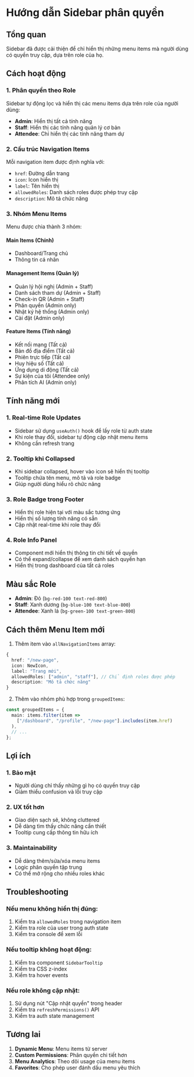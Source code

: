 # Hướng dẫn Sidebar phân quyền

## Tổng quan
Sidebar đã được cải thiện để chỉ hiển thị những menu items mà người dùng có quyền truy cập, dựa trên role của họ.

## Cách hoạt động

### 1. Phân quyền theo Role
Sidebar tự động lọc và hiển thị các menu items dựa trên role của người dùng:

- **Admin**: Hiển thị tất cả tính năng
- **Staff**: Hiển thị các tính năng quản lý cơ bản
- **Attendee**: Chỉ hiển thị các tính năng tham dự

### 2. Cấu trúc Navigation Items
Mỗi navigation item được định nghĩa với:
- `href`: Đường dẫn trang
- `icon`: Icon hiển thị
- `label`: Tên hiển thị
- `allowedRoles`: Danh sách roles được phép truy cập
- `description`: Mô tả chức năng

### 3. Nhóm Menu Items
Menu được chia thành 3 nhóm:

#### Main Items (Chính)
- Dashboard/Trang chủ
- Thông tin cá nhân

#### Management Items (Quản lý)
- Quản lý hội nghị (Admin + Staff)
- Danh sách tham dự (Admin + Staff)
- Check-in QR (Admin + Staff)
- Phân quyền (Admin only)
- Nhật ký hệ thống (Admin only)
- Cài đặt (Admin only)

#### Feature Items (Tính năng)
- Kết nối mạng (Tất cả)
- Bản đồ địa điểm (Tất cả)
- Phiên trực tiếp (Tất cả)
- Huy hiệu số (Tất cả)
- Ứng dụng di động (Tất cả)
- Sự kiện của tôi (Attendee only)
- Phân tích AI (Admin only)

## Tính năng mới

### 1. Real-time Role Updates
- Sidebar sử dụng `useAuth()` hook để lấy role từ auth state
- Khi role thay đổi, sidebar tự động cập nhật menu items
- Không cần refresh trang

### 2. Tooltip khi Collapsed
- Khi sidebar collapsed, hover vào icon sẽ hiển thị tooltip
- Tooltip chứa tên menu, mô tả và role badge
- Giúp người dùng hiểu rõ chức năng

### 3. Role Badge trong Footer
- Hiển thị role hiện tại với màu sắc tương ứng
- Hiển thị số lượng tính năng có sẵn
- Cập nhật real-time khi role thay đổi

### 4. Role Info Panel
- Component mới hiển thị thông tin chi tiết về quyền
- Có thể expand/collapse để xem danh sách quyền hạn
- Hiển thị trong dashboard của tất cả roles

## Màu sắc Role

- **Admin**: Đỏ (`bg-red-100 text-red-800`)
- **Staff**: Xanh dương (`bg-blue-100 text-blue-800`)
- **Attendee**: Xanh lá (`bg-green-100 text-green-800`)

## Cách thêm Menu Item mới

1. Thêm item vào `allNavigationItems` array:
```typescript
{
  href: "/new-page",
  icon: NewIcon,
  label: "Trang mới",
  allowedRoles: ["admin", "staff"], // Chỉ định roles được phép
  description: "Mô tả chức năng"
}
```

2. Thêm vào nhóm phù hợp trong `groupedItems`:
```typescript
const groupedItems = {
  main: items.filter(item => 
    ["/dashboard", "/profile", "/new-page"].includes(item.href)
  ),
  // ...
};
```

## Lợi ích

### 1. Bảo mật
- Người dùng chỉ thấy những gì họ có quyền truy cập
- Giảm thiểu confusion và lỗi truy cập

### 2. UX tốt hơn
- Giao diện sạch sẽ, không cluttered
- Dễ dàng tìm thấy chức năng cần thiết
- Tooltip cung cấp thông tin hữu ích

### 3. Maintainability
- Dễ dàng thêm/sửa/xóa menu items
- Logic phân quyền tập trung
- Có thể mở rộng cho nhiều roles khác

## Troubleshooting

### Nếu menu không hiển thị đúng:
1. Kiểm tra `allowedRoles` trong navigation item
2. Kiểm tra role của user trong auth state
3. Kiểm tra console để xem lỗi

### Nếu tooltip không hoạt động:
1. Kiểm tra component `SidebarTooltip`
2. Kiểm tra CSS z-index
3. Kiểm tra hover events

### Nếu role không cập nhật:
1. Sử dụng nút "Cập nhật quyền" trong header
2. Kiểm tra `refreshPermissions()` API
3. Kiểm tra auth state management

## Tương lai

1. **Dynamic Menu**: Menu items từ server
2. **Custom Permissions**: Phân quyền chi tiết hơn
3. **Menu Analytics**: Theo dõi usage của menu items
4. **Favorites**: Cho phép user đánh dấu menu yêu thích
